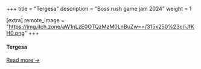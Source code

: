 +++
title = "Tergesa"
description = "Boss rush game jam 2024"
weight = 1

[extra]
remote_image = "https://img.itch.zone/aW1nLzE0OTQzMzM0LnBuZw==/315x250%23c/iJfKH0.png"
+++

#### Tergesa
[Read more ->](https://josiahmarchand.itch.io/tergesa)